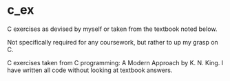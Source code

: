 # c_ex

C exercises as devised by myself or taken from the textbook noted below. 

Not specifically required for any coursework, but rather to up my grasp on C.

C exercises taken from C programming: A Modern Approach by K. N. King.
I have written all code without looking at textbook answers.

